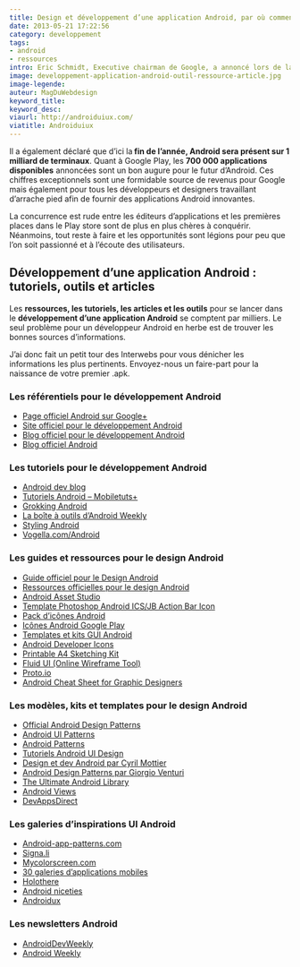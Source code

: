 ```yaml
---
title: Design et développement d’une application Android, par où commencer
date: 2013-05-21 17:22:56
category: developpement
tags:
- android
- ressources
intro: Eric Schmidt, Executive chairman de Google, a annoncé lors de la conférence Dive Into Mobile que l'OS de Moutain View comptabilisait désormais 1,5 million d’activations quotidiennes d’Android.
image: developpement-application-android-outil-ressource-article.jpg
image-legende:
auteur: MagDuWebdesign
keyword_title:
keyword_desc:
viaurl: http://androiduiux.com/
viatitle: Androiduiux
---
```


<p>Il a également déclaré que d’ici la<strong>&nbsp;fin de l’année, Android sera présent sur 1 milliard de terminaux</strong>. Quant à Google Play, les&nbsp;<strong>700 000 applications disponibles</strong>&nbsp;annoncées sont un bon augure pour le futur d’Android. Ces chiffres exceptionnels sont une formidable source de revenus pour Google mais également pour tous les développeurs et designers travaillant d’arrache pied afin de fournir des applications Android innovantes.</p>
<p>La concurrence est rude entre les éditeurs d’applications et les premières places dans le Play store sont de plus en plus chères à&nbsp;conquérir. Néanmoins, tout reste à faire et les opportunités sont légions pour peu que l’on soit passionné et à l’écoute des utilisateurs.</p>
<h2>Développement d’une application Android : tutoriels, outils et articles</h2>
<p>Les <strong>ressources, les tutoriels, les articles et les outils</strong> pour se lancer dans le <strong>développement d’une application Android</strong> se comptent par milliers. Le seul problème pour un développeur Android en herbe est de trouver les bonnes sources d’informations.</p>
<p>J’ai donc fait un petit tour des Interwebs pour vous dénicher les informations les plus pertinents. Envoyez-nous un faire-part pour la naissance de votre premier .apk.</p>
<h3>Les référentiels pour le développement Android</h3>
<ul>
<li><a href="https://plus.google.com/+android/posts" target="_blank">Page officiel Android sur Google+</a></li>
<li><a href="http://developer.android.com/develop/index.html" target="_blank">Site officiel pour le développement Android</a></li>
<li><a href="http://android-developers.blogspot.com/" target="_blank">Blog officiel pour le développement Android</a></li>
<li><a title="Official Android Blog" href="http://officialandroid.blogspot.com/" target="_blank">Blog officiel Android</a></li>
</ul>
<h3>Les tutoriels pour le développement Android</h3>
<ul>
<li><a href="http://cyrilmottier.com/" target="_blank">Android dev blog</a></li>
<li><a href="http://mobile.tutsplus.com/category/tutorials/android/" target="_blank">Tutoriels Android – Mobiletuts+</a></li>
<li><a href="http://www.grokkingandroid.com/tutorials/" target="_blank">Grokking Android</a></li>
<li><a href="http://androidweekly.net/toolbox" target="_blank">La boîte à outils d’Android Weekly</a></li>
<li><a href="http://blog.stylingandroid.com/">Styling Android</a></li>
<li><a href="http://www.vogella.com/android.html" target="_blank">Vogella.com/Android</a></li>
</ul>
<h3>Les guides et ressources pour le design Android</h3>
<ul>
<li><a href="http://developer.android.com/design/index.html">Guide officiel pour le Design Android</a></li>
<li><a href="http://developer.android.com/design/downloads/index.html">Ressources officielles pour le design Android</a></li>
<li><a title="Android Asset Studio" href="http://android-ui-utils.googlecode.com/hg/asset-studio/dist/index.html" target="_blank">Android Asset Studio</a></li>
<li><a title="Action Bar Icon Design Photoshop Template" href="http://androiduiux.wordpress.com/2012/08/20/action-bar-icon-design-template-free-download/" target="_blank">Template Photoshop Android ICS/JB Action Bar Icon</a></li>
<li><a title="Action Bar Icon Pack #1 [Free Download]" href="http://androiduiux.com/2012/09/03/action-bar-icon-pack-1-free-download/" target="_blank">Pack d’icônes Android</a></li>
<li><a title="Google Play Icon Template" href="http://www.sparktechsoft.com/blogs/android-design-app-icon-template" target="_blank">Icônes Android Google Play</a></li>
<li><a href="http://speckyboy.com/2012/06/10/android-gui-stencils-kits-and-templates/">Templates et kits GUI Android</a></li>
<li><a href="http://www.androidicons.com/">Android Developer Icons</a></li>
<li><a href="http://techietalkz.com/2011/12/19/android-printable-a4-gui-sketching-kit-nexus-s-and-galaxy-nexus/">Printable A4 Sketching Kit</a></li>
<li><a title="Fluid UI" href="http://www.fluidui.com/" target="_blank">Fluid UI (Online Wireframe Tool)</a></li>
<li><a href="http://proto.io/" target="_blank">Proto.io</a></li>
<li><a href="http://petrnohejl.github.io/Android-Cheatsheet-For-Graphic-Designers/" target="_blank">Android&nbsp;Cheat Sheet&nbsp;for Graphic Designers</a></li>
</ul>
<h3>Les modèles, kits et templates pour le design Android</h3>
<ul>
<li><a href="http://developer.android.com/design/patterns/index.html">Official Android Design Patterns</a></li>
<li><a href="http://www.androiduipatterns.com/">Android UI Patterns</a></li>
<li><a href="http://www.androidpatterns.com/">Android Patterns</a></li>
<li><a href="http://mobile.tutsplus.com/series/android-user-interface-design/">Tutoriels Android UI Design</a></li>
<li><a href="http://android.cyrilmottier.com/">Design et dev Android par Cyril Mottier</a></li>
<li><a href="http://www.closertag.com/thought-pieces/android-design-patterns/" target="_blank">Android Design Patterns par&nbsp;Giorgio Venturi</a></li>
<li><a title="The Ultimate Android Library" href="http://www.theultimateandroidlibrary.com/" target="_blank">The Ultimate Android Library</a></li>
<li><a title="Android Views" href="http://www.androidviews.net/" target="_blank">Android Views</a></li>
<li><a href="https://play.google.com/store/apps/details?id=com.inappsquared.devappsdirect" target="_blank">DevAppsDirect</a></li>
</ul>
<h3>Les galeries d’inspirations UI Android</h3>
<ul>
<li><a href="http://www.android-app-patterns.com/" target="_blank">Android-app-patterns.com</a></li>
<li><a href="http://www.signa.li/" target="_blank">Signa.li</a></li>
<li><a href="http://mycolorscreen.com/explore/?os=android" target="_blank">Mycolorscreen.com</a></li>
<li><a title="30 sources d’inspiration pour vos prochaines applications Web mobile" href="http://magazineduwebdesign.com/30-sources-dinspiration-pour-vos-prochaines-applications-web-mobiles">30 galeries d’applications mobiles</a></li>
<li><a href="http://holothere.tumblr.com/" target="_blank">Holothere</a></li>
<li><a href="http://androidniceties.tumblr.com/" target="_blank">Android niceties</a></li>
<li><a href="http://androidux.com/">Androidux</a></li>
</ul>
<h3>Les newsletters Android</h3>
<div>
<ul>
<li><a title="Android Dev Weekly Newsletter" href="http://androiddevweekly.com/" target="_blank">AndroidDevWeekly</a></li>
<li><a title="Android Weekly" href="http://androidweekly.net/" target="_blank">Android Weekly</a></li>
</ul>